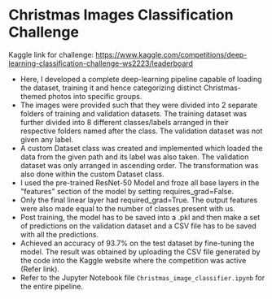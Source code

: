 # Christmas Images Classification Challenge

Kaggle link for challenge: https://www.kaggle.com/competitions/deep-learning-classification-challenge-ws2223/leaderboard

* Here, I developed a complete deep-learning pipeline capable of loading the dataset, training it and hence categorizing distinct Christmas-themed photos into specific groups.
* The images were provided such that they were divided into 2 separate folders of training and validation datasets. The training dataset was further divided into 8 different classes/labels arranged in their respective folders named after the class. The validation dataset was not given any label.
* A custom Dataset class was created and implemented which loaded the data from the given path and its label was also taken. The validation dataset was only arranged in ascending order. The transformation was also done within the custom Dataset class.
* I used the pre-trained ResNet-50 Model and froze all base layers in the "features" section of the model by setting requires_grad=False. 
* Only the final linear layer had required_grad=True. The output features were also made equal to the number of classes present with us.
* Post training, the model has to be saved into a .pkl and then make a set of predictions on the validation dataset and a CSV file has to be saved with all the predictions.
* Achieved an accuracy of 93.7% on the test dataset by fine-tuning the model. The result was obtained by uploading the CSV file generated by the code into the Kaggle website where the competition was active (Refer link).
* Refer to the Jupyter Notebook file `Christmas_image_classifier.ipynb` for the entire pipeline.
